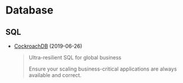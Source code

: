 # Database




## SQL

- [CockroachDB](https://www.cockroachlabs.com/) (2019-06-26)

  > Ultra-resilient SQL for global business
  > 
  > Ensure your scaling business-critical applications are always available and correct.
